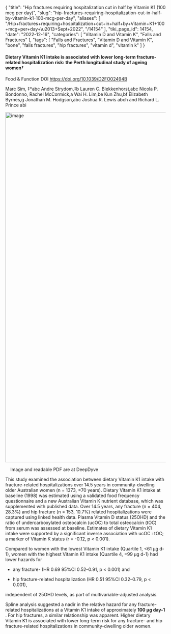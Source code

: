 {
    "title": "Hip fractures requiring hospitalization cut in half by Vitamin K1 (100 mcg per day)",
    "slug": "hip-fractures-requiring-hospitalization-cut-in-half-by-vitamin-k1-100-mcg-per-day",
    "aliases": [
        "/Hip+fractures+requiring+hospitalization+cut+in+half+by+Vitamin+K1+100+mcg+per+day+\u2013+Sept+2022",
        "/14154"
    ],
    "tiki_page_id": 14154,
    "date": "2022-12-16",
    "categories": [
        "Vitamin D and Vitamin K",
        "Falls and Fractures"
    ],
    "tags": [
        "Falls and Fractures",
        "Vitamin D and Vitamin K",
        "bone",
        "falls fractures",
        "hip fractures",
        "vitamin d",
        "vitamin k"
    ]
}


#### Dietary Vitamin K1 intake is associated with lower long-term fracture-related hospitalization risk: the Perth longitudinal study of ageing women†

Food & Function DOI https://doi.org/10.1039/D2FO02494B

Marc Sim, ‡*abc   Andre Strydom,‡b   Lauren C. Blekkenhorst,abc   Nicola P. Bondonno,  Rachel McCormick,a   Wai H. Lim,be   Kun Zhu,bf   Elizabeth Byrnes,g   Jonathan M. Hodgson,abc   Joshua R. Lewis abch  and  Richard L. Prince abi  

<img src="https://d1bk1kqxc0sym.cloudfront.net/attachments/jpeg/k1.jpg" alt="image" width="1100">

&nbsp; &nbsp; Image and readable PDF are at DeepDyve

This study examined the association between dietary Vitamin K1 intake with fracture-related hospitalizations over 14.5 years in community-dwelling older Australian women (n = 1373, =70 years). Dietary Vitamin K1 intake at baseline (1998) was estimated using a validated food frequency questionnaire and a new Australian Vitamin K nutrient database, which was supplemented with published data. Over 14.5 years, any fracture (n = 404, 28.3%) and hip fracture (n = 153, 10.7%) related hospitalizations were captured using linked health data. Plasma Vitamin D status (25OHD) and the ratio of undercarboxylated osteocalcin (ucOC) to total osteocalcin (tOC) from serum was assessed at baseline. Estimates of dietary Vitamin K1 intake were supported by a significant inverse association with ucOC : tOC; a marker of Vitamin K status (r = -0.12, p < 0.001). 

Compared to women with the lowest Vitamin K1 intake (Quartile 1, <61 µg d-1), women with the highest Vitamin K1 intake (Quartile 4, =99 µg d-1) had lower hazards for 

* any fracture- (HR 0.69 95%CI 0.52–0.91, p < 0.001) and 

* hip fracture-related hospitalization (HR 0.51 95%CI 0.32–0.79, p < 0.001), 

independent of 25OHD levels, as part of multivariable-adjusted analysis. 

Spline analysis suggested a nadir in the relative hazard for any fracture-related hospitalizations at a Vitamin K1 intake of approximately  **100 µg day-1** . For hip fractures, a similar relationship was apparent. Higher dietary Vitamin K1 is associated with lower long-term risk for any fracture- and hip fracture-related hospitalizations in community-dwelling older women.